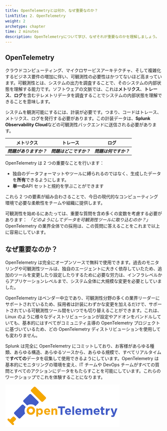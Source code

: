 ```yaml
---
title: OpenTelemetryとは何か、なぜ重要なのか？
linkTitle: 2. OpenTelemetry
weight: 2
archetype: chapter
time: 2 minutes
description: OpenTelemetryについて学び、なぜそれが重要なのかを理解しましょう。
---
```


## OpenTelemetry

クラウドコンピューティング、マイクロサービスアーキテクチャ、そして複雑化するビジネス要件の増加に伴い、可観測性の必要性はかつてないほど高まっています。可観測性とは、システムの出力を調査することで、そのシステムの内部状態を理解する能力です。ソフトウェアの文脈では、これは**メトリクス**、**トレース**、**ログ**を含むテレメトリデータを調査することでシステムの内部状態を理解できることを意味します。

システムを観測可能にするには、計装が必要です。つまり、コードはトレース、メトリクス、ログを発行する必要があります。この計装データは、**Splunk Observability Cloud**などの可観測性バックエンドに送信される必要があります。

|        メトリクス        |         トレース         |          ログ          |
| :----------------------: | :----------------------: | :--------------------: |
| _**問題がありますか？**_ | _**問題はどこですか？**_ | _**問題は何ですか？**_ |

OpenTelemetry は 2 つの重要なことを行います：

- 独自のデータフォーマットやツールに縛られるのではなく、生成したデータを**所有**できるようにします。
- **単一の**API セットと規約を学ぶことができます

これら 2 つの要素が組み合わさることで、今日の現代的なコンピューティング環境で必要な柔軟性をチームや組織に提供します。

可観測性を始めるにあたっては、重要な質問を含め多くの変数を考慮する必要があります： _「どのようにしてデータを可観測性ツールに取り込むのか？」_ OpenTelemetry の業界全体での採用は、この質問に答えることをこれまで以上に容易にしています。

## なぜ重要なのか？

OpenTelemetry は完全にオープンソースで無料で使用できます。過去のモニタリングや可観測性ツールは、独自のエージェントに大きく依存していたため、追加のツールを変更したり設定したりするために必要な労力は、インフラレベルからアプリケーションレベルまで、システム全体に大規模な変更を必要としていました。

OpenTelemetry はベンダー中立であり、可観測性分野の多くの業界リーダーにサポートされているため、採用者は計装にわずかな変更を加えるだけで、サポートされている可観測性ツール間をいつでも切り替えることができます。これは、Linux のように様々なディストリビューションが設定やアドオンをバンドルしていても、基本的にはすべてがコミュニティ主導の OpenTelemetry プロジェクトに基づいているため、どの OpenTelemetry ディストリビューションを使用しても変わりません。

Splunk は完全に OpenTelemetry にコミットしており、お客様があらゆる種類、あらゆる構造、あらゆるソースから、あらゆる規模で、すべてリアルタイムで**すべての**データを収集して使用できるようにしています。OpenTelemetry は基本的にモニタリングの環境を変え、IT チームや DevOps チームがすべての質問とすべてのアクションにデータをもたらすことを可能にしています。これらのワークショップでこれを体験することになります。

![OpenTelemetry ロゴ](images/otel.png)
